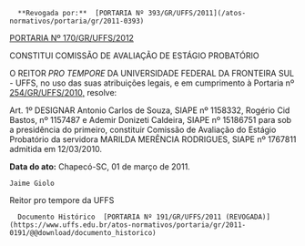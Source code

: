       **Revogada por:**  [PORTARIA Nº 393/GR/UFFS/2011](/atos-normativos/portaria/gr/2011-0393) 

  [PORTARIA Nº 170/GR/UFFS/2012](/atos-normativos/portaria/gr/2012-0170) 

   CONSTITUI COMISSÃO DE AVALIAÇÃO DE ESTÁGIO PROBATÓRIO  

O REITOR  *PRO TEMPORE*  DA UNIVERSIDADE FEDERAL DA FRONTEIRA SUL - UFFS, no uso das suas atribuições legais, e em cumprimento à Portaria nº  [254/GR/UFFS/2010,](https://www.uffs.edu.br/atos-normativos/portaria/gr/2010-0254) resolve:

 Art. 1º DESIGNAR Antonio Carlos de Souza, SIAPE nº 1158332, Rogério Cid Bastos, nº 1157487 e Ademir Donizeti Caldeira, SIAPE nº 15186751 para sob a presidência do primeiro, constituir Comissão de Avaliação do Estágio Probatório da servidora MARILDA MERÊNCIA RODRIGUES, SIAPE nº 1767811 admitida em 12/03/2010.

   **Data do ato:** Chapecó-SC, 01 de março de 2011.   
 

    Jaime Giolo    
 Reitor pro tempore da UFFS 

      Documento Histórico  [PORTARIA Nº 191/GR/UFFS/2011 (REVOGADA)](https://www.uffs.edu.br/atos-normativos/portaria/gr/2011-0191/@@download/documento_historico)     
      
